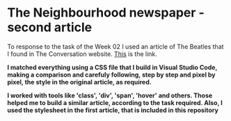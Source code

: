# The Neighbourhood newspaper - second article

To response to the task of the Week 02 I used an article of The Beatles that I found in The Conversation website. [This](https://theconversation.com/two-of-us-inside-john-lennons-incredible-songwriting-partnership-with-paul-mccartney-147857) is the link.

**I matched everything using a CSS file that I build in Visual Studio Code, making a comparison and carefuly following, step by step and pixel by pixel, the style in the original article, as required.**

**I worked with tools like 'class', 'div', 'span', 'hover' and others. Those helped me to build a similar article, according to the task required. Also, I used the stylesheet in the first article, that is included in this repository**


